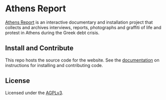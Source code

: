 # Athens Report

[Athens Report](https://athensreport.org) is an interactive documentary and
installation project that collects and archives interviews, reports, photographs
and graffiti of life and protest in Athens during the Greek debt crisis.

## Install and Contribute

This repo hosts the source code for the website.
See the [documentation](CONTRIBUTING.md) on instructions for installing
and contributing code.

## License

Licensed under the [AGPLv3](LICENSE).
